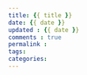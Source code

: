 ```yaml
---
title: {{ title }}
date: {{ date }}
updated : {{ date }}
comments : true
permalink :
tags:
categories:
---
```

